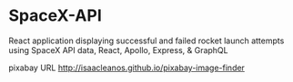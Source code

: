 # SpaceX-API


React application displaying successful and failed rocket launch attempts using SpaceX API data, React, Apollo, Express, & GraphQL

pixabay URL
http://isaacleanos.github.io/pixabay-image-finder